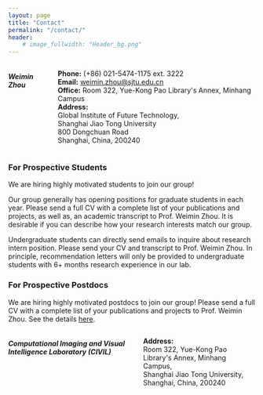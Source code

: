 ```yaml
---
layout: page
title: "Contact"
permalink: "/contact/"
header:
    # image_fullwidth: "Header_bg.png"
---
```


<!--

<div class="row">
    <div class="small-12 small-centered columns">
        <img src="/assets/img/MalachiAndObi.jpg">
    </div>
</div>

-->

<div class="row">
    <div class="small-12 small-centered columns">
    <h5>Weimin Zhou</h5>
    <p>
      <b>Phone:</b> (+86) 021-5474-1175 ext. 3222<br>
      <b>Email:</b> <a href="mailto:weimin.zhou@sjtu.edu.cn">weimin.zhou@sjtu.edu.cn</a><br>
      <b>Office:</b> Room 322, Yue-Kong Pao Library's Annex, Minhang Campus<br>
      <b>Address:</b><br>Global Institute of Future Technology,<br>Shanghai Jiao Tong University<br>800 Dongchuan Road<br>Shanghai, China, 200240
    </p>
    </div>
</div>

### For Prospective Students

We are hiring highly motivated students to join our group! 

Our group generally has opening positions for graduate students in each year. Please send a full CV with a complete list of your publications and projects, as well as, an academic transcript to Prof. Weimin Zhou. It is desirable if you can describe how your research interests match our group.

Undergraduate students can directly send emails to inquire about research intern position. Please send your CV and transcript to Prof. Weimin Zhou. In principle, recommendation letters will only be provided to undergraduate students with 6+ months research experience in our lab.


### For Prospective Postdocs

We are hiring highly motivated postdocs to join our group! Please send a full CV with a complete list of your publications and projects to Prof. Weimin Zhou. See the details [here](https://postd.sjtu.edu.cn/info/1086/2408.htm).


<div class="row">
    <div class="small-12 small-centered columns">
        <h5>Computational Imaging and Visual Intelligence Laboratory (CIVIL)</h5>
        <p>
          <b>Address:</b><br> Room 322, Yue-Kong Pao Library's Annex, Minhang Campus,<br>
          Shanghai Jiao Tong University,<br>
          Shanghai, China, 200240<br>
        </p>
        <!-- <iframe src="https://www.google.com/maps/embed?pb=!1m18!1m12!1m3!1d3116.5504069161216!2d-90.2618255!3d38.6362228!2m3!1f0!2f0!3f0!3m2!1i1024!2i768!4f13.1!3m3!1m2!1s0x87d8b4df564ad7d1%3A0xddebd7786d830554!2sMid%20Campus%20Center!5e0!3m2!1sen!2sus!4v1660673700634!5m2!1sen!2sus" width="600" height="450" style="border:0;" allowfullscreen="" loading="lazy" referrerpolicy="no-referrer-when-downgrade"></iframe> 
        <body>
    <div id="map" style="width: 600px; height: 450px;"></div>

<script src="https://api.map.baidu.com/api?v=3.0&ak=MvEcrj1YWS6v1qNGfGm1CggGyY5Z0E2z"></script>
<script>
    // 创建地图实例
    var map = new BMap.Map("map");

    // 创建点坐标
    var point = new BMap.Point(121.436511,31.028164);

    // 初始化地图，设置中心点坐标和地图级别
    map.centerAndZoom(point, 30);

    // 添加标注
    var marker = new BMap.Marker(point);
    map.addOverlay(marker);

    // 添加信息窗口
    var infoWindow = new BMap.InfoWindow("Yue-Kong Pao Library's Annex, Minhang Campus,Shanghai Jiao Tong University");
    marker.addEventListener("click", function () {
        this.openInfoWindow(infoWindow);
    });
</script>
</body> -->
    </div>
</div>
